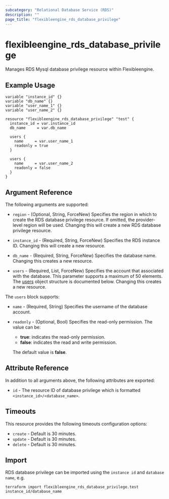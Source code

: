 ```yaml
---
subcategory: "Relational Database Service (RDS)"
description: ""
page_title: "flexibleengine_rds_database_privilege"
---
```


# flexibleengine_rds_database_privilege

Manages RDS Mysql database privilege resource within Flexibleengine.

## Example Usage

```hcl
variable "instance_id" {}
variable "db_name" {}
variable "user_name_1" {}
variable "user_name_2" {}

resource "flexibleengine_rds_database_privilege" "test" {
  instance_id = var.instance_id
  db_name     = var.db_name

  users {
    name     = var.user_name_1
    readonly = true
  }

  users {
    name     = var.user_name_2
    readonly = false
  }
}
```

## Argument Reference

The following arguments are supported:

* `region` - (Optional, String, ForceNew) Specifies the region in which to create the RDS database privilege resource.
  If omitted, the provider-level region will be used. Changing this will create a new RDS database privilege resource.

* `instance_id` - (Required, String, ForceNew) Specifies the RDS instance ID. Changing this will create a new resource.

* `db_name` - (Required, String, ForceNew) Specifies the database name. Changing this creates a new resource.

* `users` - (Required, List, ForceNew) Specifies the account that associated with the database. This parameter supports
  a maximum of 50 elements. The [users](#rds_users) object structure is documented below.
  Changing this creates a new resource.

<a name="rds_users"></a>
The `users` block supports:

* `name` - (Required, String) Specifies the username of the database account.

* `readonly` - (Optional, Bool) Specifies the read-only permission. The value can be:
  + **true**: indicates the read-only permission.
  + **false**: indicates the read and write permission.

  The default value is **false**.

## Attribute Reference

In addition to all arguments above, the following attributes are exported:

* `id` - The resource ID of database privilege which is formatted `<instance_id>/<database_name>`.

## Timeouts

This resource provides the following timeouts configuration options:

* `create` - Default is 30 minutes.
* `update` - Default is 30 minutes.
* `delete` - Default is 30 minutes.

## Import

RDS database privilege can be imported using the `instance id` and `database name`, e.g.

```shell
terraform import flexibleengine_rds_database_privilege.test instance_id/database_name
```
